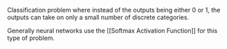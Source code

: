 Classification problem where instead of the outputs being either 0 or 1, the outputs can take on only a small number of discrete categories.

Generally neural networks use the [[Softmax Activation Function]] for this type of problem. 